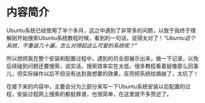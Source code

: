 # 内容简介
Ubuntu系统已经使用了半个多月，这之中遇到了非常多的问题，以致于我终于理解刚开始搜索Ubuntu系统教程时候，看到的一句话，说得太对了！*“Ubuntu这个系统，不重装几十遍，怎么对得起这么可爱的系统呢？”*

所以想把我在整个安装和配置过程中，遇到的坑全部展示出来，做一下记录，以免后续碰到问题还要搜索，说实话，搜索效率实在太低，很多教程看着挺像那么回事儿，但实际操作以后不但没有达到我想要的效果，反而把系统给搞崩了，太坑了！

在接下来的内容中，主要会分为三部分来写一下Ubuntu系统安装以后配置的过程，安装过程网上搜索的都挺靠谱，也很简单，在这里就不多赘述了。